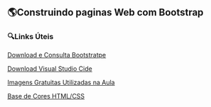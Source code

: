 ## :earth_americas:Construindo paginas Web com Bootstrap


### :mag:Links Úteis
[Download e Consulta Bootstratpe](https://getbootstrap.com/docs/5.1/getting-started/download/)

[Download Visual Studio Cide](https://code.visualstudio.com/)

[Imagens Gratuitas Utilizadas na Aula](https://www.pexels.com/pt-br/)

[Base de Cores HTML/CSS](https://html-color-codes.info/)